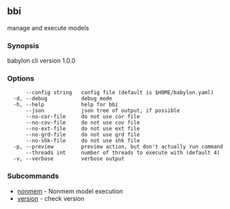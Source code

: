 ## bbi

manage and execute models

### Synopsis

babylon cli version 1.0.0

### Options

```
      --config string   config file (default is $HOME/babylon.yaml)
  -d, --debug           debug mode
  -h, --help            help for bbi
      --json            json tree of output, if possible
      --no-cor-file     do not use cor file
      --no-cov-file     do not use cov file
      --no-ext-file     do not use ext file
      --no-grd-file     do not use grd file
      --no-shk-file     do not use shk file
  -p, --preview         preview action, but don't actually run command
      --threads int     number of threads to execute with (default 4)
  -v, --verbose         verbose output
```

### Subcommands
* [nonmem](nonmem/nonmem.md) - Nonmem model execution
* [version](bbi_version.md) - check version


